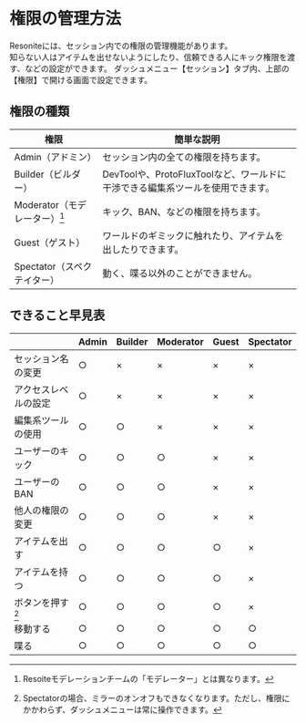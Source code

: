 # 権限の管理方法
Resoniteには、セッション内での権限の管理機能があります。  
知らない人はアイテムを出せないようにしたり、信頼できる人にキック権限を渡す、などの設定ができます。
ダッシュメニュー【セッション】タブ内、上部の【権限】で開ける画面で設定できます。  
## 権限の種類
| 権限                            | 簡単な説明                                   |
|-------------------------------|-----------------------------------------|
| Admin（アドミン）                   | セッション内の全ての権限を持ちます。           |
| Builder（ビルダー）                 | DevToolや、ProtoFluxToolなど、ワールドに干渉できる編集系ツールを使用できます。               |
| Moderator（モデレーター）[^moderator] | キック、BAN、などの権限を持ちます。                  |
| Guest（ゲスト）                    | ワールドのギミックに触れたり、アイテムを出したりできます。          |
| Spectator（スペクテイター）            | 動く、喋る以外のことができません。              |
[^moderator]: Resoiteモデレーションチームの「モデレーター」とは異なります。

## できること早見表
|               | Admin | Builder | Moderator | Guest | Spectator |
|---------------|---|---|---|---|---|
| セッション名の変更     |○|×|×|×|×|
| アクセスレベルの設定    |○|×|×|×|×|
| 編集系ツールの使用     |○|○|×|×|×|
| ユーザーのキック      |○|○|○|×|×|
| ユーザーのBAN      |○|○|○|×|×|
| 他人の権限の変更      |○|○|○|×|×|
| アイテムを出す       |○|○|○|○|×|
| アイテムを持つ       |○|○|○|○|×|
| ボタンを押す[^dash] |○|○|○|○|×|
| 移動する          | ○|○|○|○|○|
| 喋る            | ○|○|○|○|○|
[^dash]: Spectatorの場合、ミラーのオンオフもできなくなります。ただし、権限にかかわらず、ダッシュメニューは常に操作できます。